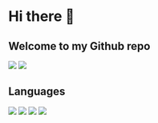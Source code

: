 # Hi there 👋

<!--
**ChitranjanMaurya/ChitranjanMaurya** is a ✨ _special_ ✨ repository because its `README.md` (this file) appears on your GitHub profile.

Here are some ideas to get you started:

- 🔭 I’m currently working on ...
- 🌱 I’m currently learning ...
- 👯 I’m looking to collaborate on ...
- 🤔 I’m looking for help with ...
- 💬 Ask me about ...
- 📫 How to reach me: ...
- 😄 Pronouns: ...
- ⚡ Fun fact: ...
-->
## Welcome to my Github repo
![](https://img.shields.io/badge/Projects-0-yellow?logo=arduino)
![](https://img.shields.io/badge/Repositories-7-yellow)
## Languages
<!-- ![](https://img.shields.io/badge/%20%20%20%20%20-darkgreen?logo=c) -->
![](https://img.shields.io/badge/C-00599C?style=for-the-badge&logo=c&logoColor=white)
![](https://img.shields.io/badge/C%2B%2B-00599C?style=for-the-badge&logo=c%2B%2B&logoColor=white)
![](https://img.shields.io/badge/html-darkgreen?logo=html5)
![](https://img.shields.io/badge/CSS3%20-darkgreen?style=for-the-badge&logo=CSS3)



